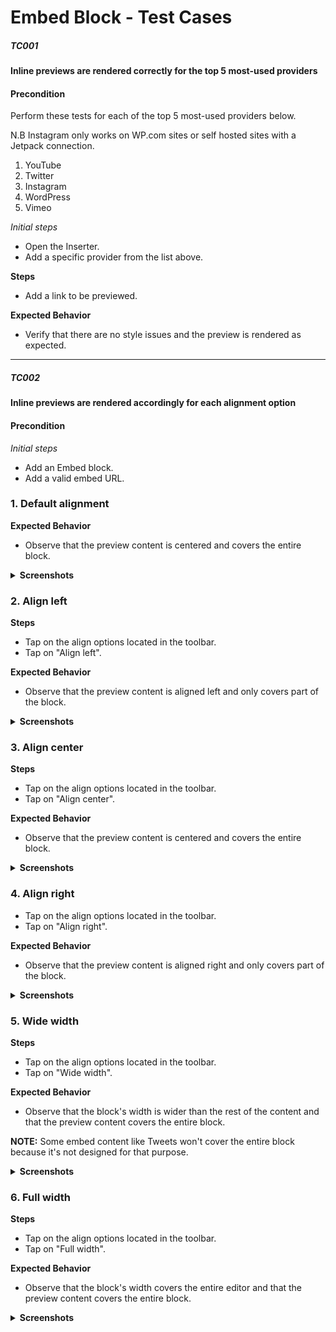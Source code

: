 # Embed Block - Test Cases
##### TC001

**Inline previews are rendered correctly for the top 5 most-used providers**

#### **Precondition**

Perform these tests for each of the top 5 most-used providers below.

N.B Instagram only works on WP.com sites or self hosted sites with a Jetpack connection. 

 1. YouTube
 2. Twitter
 3. Instagram
 4. WordPress
 5. Vimeo

*Initial steps* 

- Open the Inserter. 
- Add a specific provider from the list above. 

**Steps**
- Add a link to be previewed. 

**Expected Behavior**
- Verify that there are no style issues and the preview is rendered as expected.

--------------------------------------------------------------------------------

##### TC002

**Inline previews are rendered accordingly for each alignment option**

#### **Precondition**

*Initial steps* 

- Add an Embed block.
- Add a valid embed URL.

### 1. Default alignment

**Expected Behavior**
- Observe that the preview content is centered and covers the entire block.


<details><summary><strong>Screenshots</strong></summary>

#### Resize mode ON

Native editor|Web editor|Tablet preview
--|--|--
<img width="435" alt="align-empty-resize-native" src="https://user-images.githubusercontent.com/14905380/129926919-8a6a6fda-82ec-4ce6-93f8-ba2644f974ab.png">|<img width="817" alt="align-empty-resize-web" src="https://user-images.githubusercontent.com/14905380/129926934-44bd11b3-057e-49ea-b7d0-dde66947d781.png">|<img width="645" alt="align-empty-resize-preview" src="https://user-images.githubusercontent.com/14905380/129926944-b874271c-1219-4a67-aac7-522a237b1407.png">

#### Resize mode OFF

Native editor|Web editor|Tablet preview
--|--|--
<img width="438" alt="align-empty-no-resize-native" src="https://user-images.githubusercontent.com/14905380/129927067-3ef74173-b8b7-4913-b925-d981557dd124.png">|<img width="816" alt="align-empty-no-resize-web" src="https://user-images.githubusercontent.com/14905380/129927079-6e1d3d99-b827-4670-98a1-f3feced2a6ba.png">|<img width="643" alt="align-empty-no-resize-preview" src="https://user-images.githubusercontent.com/14905380/129927086-6e85f194-77c6-4b3e-97db-5903e1e7b805.png">

</details>

### 2. Align left

**Steps**
- Tap on the align options located in the toolbar.
- Tap on "Align left".

**Expected Behavior**
- Observe that the preview content is aligned left and only covers part of the block.

<details><summary><strong>Screenshots</strong></summary>

#### Resize mode ON

Native editor|Web editor|Tablet preview
--|--|--
<img width="439" alt="align-left-resize-native" src="https://user-images.githubusercontent.com/14905380/129927325-69594b69-3072-49e7-a5db-68b9648e7af3.png">|<img width="796" alt="align-left-resize-web" src="https://user-images.githubusercontent.com/14905380/129927335-94c87703-0780-43f3-bfb4-d714eee431ba.png">|<img width="630" alt="align-left-resize-preview" src="https://user-images.githubusercontent.com/14905380/129927342-3b833c40-c41e-409d-9829-c9502438b06f.png">

#### Resize mode OFF

Native editor|Web editor|Tablet preview
--|--|--
<img width="440" alt="align-left-no-resize-native" src="https://user-images.githubusercontent.com/14905380/129927356-7fc2be60-ace4-422e-a1a8-ae31dd1ebdf9.png">|<img width="819" alt="align-left-no-resize-web" src="https://user-images.githubusercontent.com/14905380/129927360-42af644c-d8ed-4ceb-a245-25c2bbeab7c5.png">|<img width="630" alt="align-left-no-resize-preview" src="https://user-images.githubusercontent.com/14905380/129927364-3d1a1d93-7f7c-4774-811c-bd6635f2ecbe.png">

</details>

### 3. Align center

**Steps**
- Tap on the align options located in the toolbar.
- Tap on "Align center".

**Expected Behavior**
- Observe that the preview content is centered and covers the entire block.

<details><summary><strong>Screenshots</strong></summary>

#### Resize mode ON

Native editor|Web editor|Tablet preview
--|--|--
<img width="439" alt="align-center-resize-native" src="https://user-images.githubusercontent.com/14905380/129927613-af8b19e0-ee8a-44e3-90d6-f30c48f56fda.png">|<img width="808" alt="align-center-resize-web" src="https://user-images.githubusercontent.com/14905380/129927622-db1a9446-ee83-49ee-89e8-0754270dc60e.png">|<img width="634" alt="align-center-resize-preview" src="https://user-images.githubusercontent.com/14905380/129927628-5f4c2f2e-82bf-473c-af82-91c8f969ab84.png">

#### Resize mode OFF

Native editor|Web editor|Tablet preview
--|--|--
<img width="439" alt="align-center-no-resize-native" src="https://user-images.githubusercontent.com/14905380/129927650-2e9c6f8d-3e47-4a46-ada0-650e0b6c8f4f.png">|<img width="809" alt="align-center-no-resize-web" src="https://user-images.githubusercontent.com/14905380/129927656-78a18b82-fb29-4181-a6cd-e223f64e23a4.png">|<img width="635" alt="align-center-no-resize-preview" src="https://user-images.githubusercontent.com/14905380/129927667-b4e3afaf-fcf4-474b-8e9a-79dff073277b.png">

</details>

### 4. Align right
- Tap on the align options located in the toolbar.
- Tap on "Align right".

**Expected Behavior**
- Observe that the preview content is aligned right and only covers part of the block.

<details><summary><strong>Screenshots</strong></summary>

#### Resize mode ON

Native editor|Web editor|Tablet preview
--|--|--
<img width="434" alt="align-right-resize-native" src="https://user-images.githubusercontent.com/14905380/129927534-a9b19102-a84c-4313-89fc-d230747a8706.png">|<img width="814" alt="align-right-resize-web" src="https://user-images.githubusercontent.com/14905380/129927545-08fa735e-1a72-4a82-bd9f-409b74b790de.png">|<img width="640" alt="align-right-resize-preview" src="https://user-images.githubusercontent.com/14905380/129927551-57ebdb73-936c-4bec-b776-36586e05951d.png">

#### Resize mode OFF

Native editor|Web editor|Tablet preview
--|--|--
<img width="442" alt="align-right-no-resize-native" src="https://user-images.githubusercontent.com/14905380/129927566-87f7e447-f4a0-4cf6-9074-0d27b7192a30.png">|<img width="818" alt="align-right-no-resize-web" src="https://user-images.githubusercontent.com/14905380/129927569-48b33d5a-a561-4d56-8045-e96f2be05d47.png">|<img width="640" alt="align-right-no-resize-preview" src="https://user-images.githubusercontent.com/14905380/129927572-0fa2bbcf-c135-4824-b36b-75c239d51688.png">

</details>

### 5. Wide width
**Steps**
- Tap on the align options located in the toolbar.
- Tap on "Wide width".

**Expected Behavior**
- Observe that the block's width is wider than the rest of the content and that the preview content covers the entire block.

**NOTE:** Some embed content like Tweets won't cover the entire block because it's not designed for that purpose.

<details><summary><strong>Screenshots</strong></summary>

#### Resize mode ON

Native editor|Web editor|Tablet preview
--|--|--
<img width="742" alt="wide-width-resize-native" src="https://user-images.githubusercontent.com/14905380/129927759-4442384b-aa67-4e1b-8c3c-e6e2075883ac.png">|<img width="1067" alt="wide-width-resize-web" src="https://user-images.githubusercontent.com/14905380/129927764-581596b0-6320-4967-a4f7-977e58ffb5a1.png">|<img width="904" alt="wide-width-resize-preview" src="https://user-images.githubusercontent.com/14905380/129927767-1d91e2d3-77c9-42af-93d6-3c859f8e99df.png">

#### Resize mode OFF

Native editor|Web editor|Tablet preview
--|--|--
<img width="745" alt="wide-width-no-resize-native" src="https://user-images.githubusercontent.com/14905380/129927789-b3bf02c3-c373-4883-a7f6-be832d5e6968.png">|<img width="1060" alt="wide-width-no-resize-web" src="https://user-images.githubusercontent.com/14905380/129927810-8a92ba7b-2e31-461f-b9fa-b1e3c878b292.png">|<img width="709" alt="wide-width-no-resize-preview" src="https://user-images.githubusercontent.com/14905380/129927817-a7035b18-e6f5-48db-be78-30536c79b4c6.png">

</details>

### 6. Full width
**Steps**
- Tap on the align options located in the toolbar.
- Tap on "Full width".

**Expected Behavior**
- Observe that the block's width covers the entire editor and that the preview content covers the entire block.



<details><summary><strong>Screenshots</strong></summary>

#### Resize mode ON

Native editor|Web editor|Tablet preview
--|--|--
<img width="770" alt="full-width-resize-native" src="https://user-images.githubusercontent.com/14905380/129928311-d1130c3c-05c8-4634-904c-59e7f71e4ed1.png">|<img width="1331" alt="full-width-resize-web" src="https://user-images.githubusercontent.com/14905380/129928322-dd75017e-2d5c-4d8c-9a75-90302cc00e57.png">|<img width="941" alt="full-width-resize-preview" src="https://user-images.githubusercontent.com/14905380/129928327-ac40fb2b-8f88-42fe-b7d0-90d09b4ec52f.png">

#### Resize mode OFF

Native editor|Web editor|Tablet preview
--|--|--
<img width="760" alt="full-width-no-resize-native" src="https://user-images.githubusercontent.com/14905380/129928356-bd14f624-b100-4ecf-b9c0-b9bbd5711e56.png">|<img width="1290" alt="full-width-no-resize-web" src="https://user-images.githubusercontent.com/14905380/129928373-5045c28e-5d27-443b-abe2-7a07fcc3ded1.png">|<img width="712" alt="full-width-no-resize-preview" src="https://user-images.githubusercontent.com/14905380/129928378-658de132-b5d0-466c-98cb-536ddfbff252.png">

</details>
